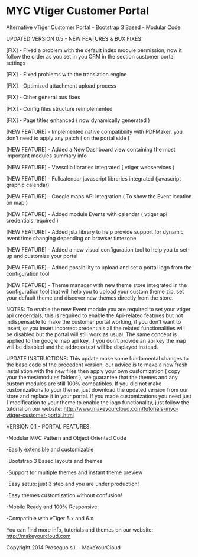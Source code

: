 MYC Vtiger Customer Portal
============================================
Alternative vTiger Customer Portal - Bootstrap 3 Based - Modular Code


UPDATED VERSION 0.5 - NEW FEATURES & BUX FIXES:

[FIX] - Fixed a problem with the default index module permission, now it follow the order as you set in you CRM in the section customer portal settings

[FIX] - Fixed problems with the translation engine

[FIX] - Optimized attachment upload process

[FIX] - Other general bus fixes

[FIX] - Config files structure reimplemented

[FIX] - Page titles enhanced ( now dynamically generated )

[NEW FEATURE] - Implemented native compatibility with PDFMaker, you don’t need to apply any patch ( on the portal side )

[NEW FEATURE] - Added a New Dashboard view containing the most important modules summary info 

[NEW FEATURE] - Vtwsclib libraries integrated ( vtiger webservices )

[NEW FEATURE] - Fullcalendar javascript libraries integrated (javascript graphic calendar)

[NEW FEATURE] - Google maps API integration ( To show the Event location on map )

[NEW FEATURE] - Added module Events with calendar ( vtiger api credentials required )

[NEW FEATURE] - Added jstz library to help provide support for dynamic event time changing depending on browser timezone

[NEW FEATURE] - Added a new visual configuration tool to help you to set-up and customize your portal

[NEW FEATURE] - Added possibility to upload and set a portal logo from the configuration tool

[NEW FEATURE] - Theme manager with new theme store integrated in the configuration tool that will help you to upload your custom theme zip, set your default theme and discover new themes directly from the store.



NOTES:
To enable the new Event module you are required to set your vtiger api credentials, this is required to enable the Api-related features but not indispensable to make the customer portal working, if you don’t want to insert, or you insert incorrect credentials all the related functionalities will be disabled but the portal will still work as usual.
The same concept is applied to the google map api key, if you don’t provide an api key the map will be disabled and the address text will be displayed instead.

UPDATE INSTRUCTIONS:
This update make some fundamental changes to the base code of the precedent version, our advice is to make a new fresh installation with the new files then apply your  own customization ( copy your themes/modules folders ), we guarantee that the themes and any custom modules are still 100% compatibles.
If you did not make customizations to your theme, just download the updated version from our store and replace it in your portal.
If you made customizations you need just 1 modification to your theme to enable the logo functionality, just follow the tutorial on our website: <a href=“http://www.makeyourcloud.com/tutorials-myc-vtiger-customer-portal.html” target=“_blank”>http://www.makeyourcloud.com/tutorials-myc-vtiger-customer-portal.html</a>





VERSION 0.1 - PORTAL FEATURES:

-Modular MVC Pattern and Object Oriented Code

-Easily extensible and customizable

-Bootstrap 3 Based layouts and themes

-Support for multiple themes and instant theme preview

-Easy setup: just 3 step and you are under production!

-Easy themes customization without confusion!

-Mobile Ready and 100% Responsive.

-Compatible with vTiger 5.x and 6.x


You can find more info, tutorials and themes on our website:
http://makeyourcloud.com


Copyright 2014 Proseguo s.l. - MakeYourCloud